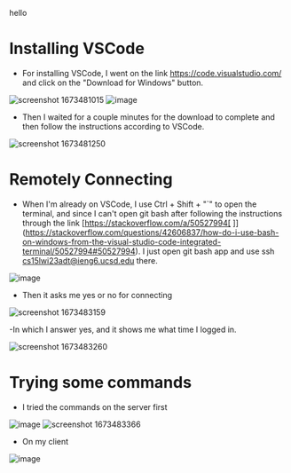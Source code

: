 hello
# Installing VSCode
- For installing VSCode, I went on the link https://code.visualstudio.com/ and click on the "Download for Windows" button. 

![screenshot 1673481015](https://user-images.githubusercontent.com/122495762/211942578-5e1ad85f-a9e1-425c-afe8-2cfc6ccb718f.jpg)
![image](https://user-images.githubusercontent.com/122495762/211948204-380294e5-e9f4-4f2d-a987-7630251b87ad.png)


- Then I waited for a couple minutes for the download to complete and then follow the instructions according to VSCode. 

![screenshot 1673481250](https://user-images.githubusercontent.com/122495762/211943044-1ec0024b-ccdc-4441-aac0-1767d940c301.jpg)

# Remotely Connecting
- When I'm already on VSCode, I use Ctrl + Shift + "`" to open the terminal, and since I can't open git bash after following the instructions through the link [https://stackoverflow.com/a/50527994[ ]](https://stackoverflow.com/questions/42606837/how-do-i-use-bash-on-windows-from-the-visual-studio-code-integrated-terminal/50527994#50527994). I just open git bash app and use ssh cs15lwi23adt@ieng6.ucsd.edu there. 

![image](https://user-images.githubusercontent.com/122495762/211944668-ab81c525-8733-435b-b9c2-3ead9adfa9cd.png)

- Then it asks me yes or no for connecting

![screenshot 1673483159](https://user-images.githubusercontent.com/114331111/211947056-54009667-df50-4858-bd79-b87cc315f862.jpg)

-In which I answer yes, and it shows me what time I logged in.

![screenshot 1673483260](https://user-images.githubusercontent.com/114331111/211947207-c6122f0c-ce0d-485f-a327-1d482f02bdda.jpg)



# Trying some commands
- I tried the commands on the server first

![image](https://user-images.githubusercontent.com/122495762/211944838-e7751031-6da0-461b-933d-df9fe32d5726.png)
![screenshot 1673483366](https://user-images.githubusercontent.com/114331111/211947382-e51cee28-c45a-40c6-b9a6-bda782597557.jpg)

- On my client

![image](https://user-images.githubusercontent.com/122495762/211945018-97a17cbe-e673-44e9-ad0e-2ed44e37c7ad.png)

